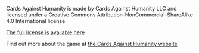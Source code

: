 Cards Against Humanity is made by Cards Against Humanity LLC and licensed under a Creative Commons Attribution-NonCommercial-ShareAlike 4.0 International license

[The full license is available here](https://creativecommons.org/licenses/by-nc-sa/4.0/legalcode)

Find out more about the game at [the Cards Against Humanity website](https://www.cardsagainsthumanity.com/)
